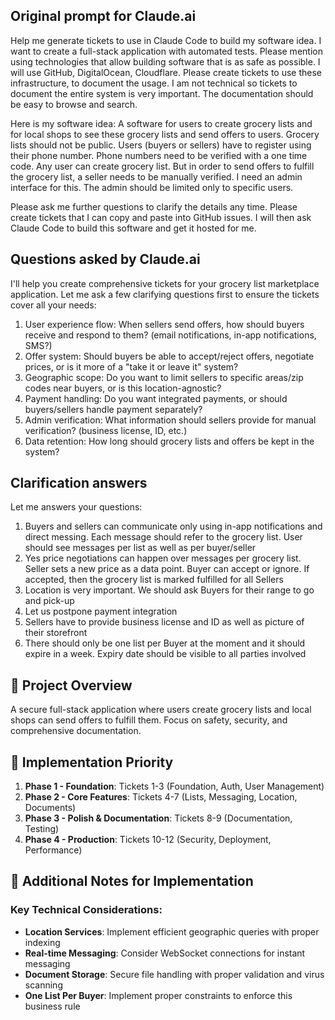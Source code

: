 ## Original prompt for Claude.ai
Help me generate tickets to use in Claude Code to build my software idea. I want to create a full-stack application with automated tests. Please mention using technologies that allow building software that is as safe as possible. I will use GitHub, DigitalOcean, Cloudflare. Please create tickets to use these infrastructure, to document the usage. I am not technical so tickets to document the entire system is very important. The documentation should be easy to browse and search.

Here is my software idea: A software for users to create grocery lists and for local shops to see these grocery lists and send offers to users. Grocery lists should not be public. Users (buyers or sellers) have to register using their phone number. Phone numbers need to be verified with a one time code. Any user can create grocery list. But in order to send offers to fulfill the grocery list, a seller needs to be manually verified. I need an admin interface for this. The admin should be limited only to specific users.

Please ask me further questions to clarify the details any time. Please create tickets that I can copy and paste into GitHub issues. I will then ask Claude Code to build this software and get it hosted for me.

## Questions asked by Claude.ai
I'll help you create comprehensive tickets for your grocery list marketplace application. Let me ask a few clarifying questions first to ensure the tickets cover all your needs:

1. User experience flow: When sellers send offers, how should buyers receive and respond to them? (email notifications, in-app notifications, SMS?)
2. Offer system: Should buyers be able to accept/reject offers, negotiate prices, or is it more of a "take it or leave it" system?
3. Geographic scope: Do you want to limit sellers to specific areas/zip codes near buyers, or is this location-agnostic?
4. Payment handling: Do you want integrated payments, or should buyers/sellers handle payment separately?
5. Admin verification: What information should sellers provide for manual verification? (business license, ID, etc.)
6. Data retention: How long should grocery lists and offers be kept in the system?

## Clarification answers
Let me answers your questions:
1. Buyers and sellers can communicate only using in-app notifications and direct messing. Each message should refer to the grocery list. User should see messages per list as well as per buyer/seller
2. Yes price negotiations can happen over messages per grocery list. Seller sets a new price as a data point. Buyer can accept or ignore. If accepted, then the grocery list is marked fulfilled for all Sellers
3. Location is very important. We should ask Buyers for their range to go and pick-up
4. Let us postpone payment integration
5. Sellers have to provide business license and ID as well as picture of their storefront
6. There should only be one list per Buyer at the moment and it should expire in a week. Expiry date should be visible to all parties involved

## 🎯 Project Overview
A secure full-stack application where users create grocery lists and local shops can send offers to fulfill them. Focus on safety, security, and comprehensive documentation.

## 🚀 Implementation Priority

1. **Phase 1 - Foundation**: Tickets 1-3 (Foundation, Auth, User Management)
2. **Phase 2 - Core Features**: Tickets 4-7 (Lists, Messaging, Location, Documents)
3. **Phase 3 - Polish & Documentation**: Tickets 8-9 (Documentation, Testing)
4. **Phase 4 - Production**: Tickets 10-12 (Security, Deployment, Performance)

## 🔧 Additional Notes for Implementation

### Key Technical Considerations:
- **Location Services**: Implement efficient geographic queries with proper indexing
- **Real-time Messaging**: Consider WebSocket connections for instant messaging
- **Document Storage**: Secure file handling with proper validation and virus scanning
- **One List Per Buyer**: Implement proper constraints to enforce this business rule
